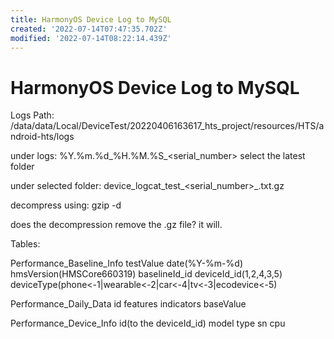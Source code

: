 ```yaml
---
title: HarmonyOS Device Log to MySQL
created: '2022-07-14T07:47:35.702Z'
modified: '2022-07-14T08:22:14.439Z'
---
```


# HarmonyOS Device Log to MySQL

Logs Path:
/data/data/Local/DeviceTest/20220406163617_hts_project/resources/HTS/android-hts/logs

under logs:
%Y.%m.%d_%H.%M.%S_<serial_number>
select the latest folder

under selected folder:
device_logcat_test_<serial_number>_<unknownInteger>.txt.gz

decompress using:
gzip -d 

does the decompression remove the .gz file?
it will.

Tables:

Performance_Baseline_Info
testValue date(%Y-%m-%d) hmsVersion(HMSCore660319) baselineId_id deviceId_id(1,2,4,3,5) deviceType(phone<-1|wearable<-2|car<-4|tv<-3|ecodevice<-5)

Performance_Daily_Data
id features indicators baseValue

Performance_Device_Info
id(to the deviceId_id) model type sn cpu




